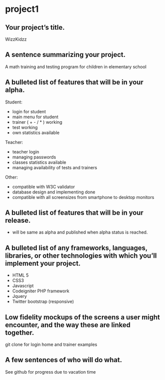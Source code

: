 project1
========

Your project’s title.
-----------------------
WizzKidzz

A sentence summarizing your project.
------------------------------------
A math training and testing program for children in elementary school

A bulleted list of features that will be in your alpha.
--------------------------------------------------------
Student:
- login for student
- main menu for student
- trainer ( + - / * ) working
- test working
- own statistics available

Teacher:
- teacher login
- managing passwords
- classes statistics available
- managing availability of tests and trainers

Other:
- compatible with W3C validator 
- database design and implementing done
- compatible with all screensizes from smartphone to desktop monitors


A bulleted list of features that will be in your release.
---------------------------------------------------------
- will be same as alpha and published when alpha status is reached.


A bulleted list of any frameworks, languages, libraries, or other technologies with which you’ll implement your project.
------------------------------------------------------------------------------------------------------------------------
- HTML 5
- CSS3
- Javascript 
- Codeigniter PHP framework
- Jquery 
- Twitter bootstrap (responsive)


Low fidelity mockups of the screens a user might encounter, and the way these are linked together.
--------------------------------------------------------------------------------------------------

git clone for login home and trainer examples


A few sentences of who will do what.
-------------------------------------
See github for progress due to vacation time 

